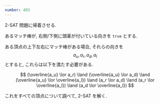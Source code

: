 ```yaml
---
number: 483
---
```

2-SAT 問題に帰着させる.

あるマッチ棒が, 右側/下側に頭薬が付いている向きを `true` とする.

ある頂点の上下左右にマッチ棒がある場合, それらの向きを $$ a_u, a_r, a_d, a_l $$ とすると, これらは以下を満たす必要がある.

$$
(\overline{a_u} \lor a_r) \land (\overline{a_u} \lor a_d) \land (\overline{a_u} \lor \overline{a_l})
\land (a_r \lor a_d) \land (a_r \lor \overline{a_l}) \land (a_d \lor \overline{a_l})
$$

これをすべての頂点について調べて, 2-SAT を解く.
